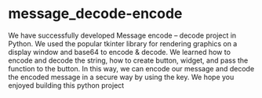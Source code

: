 # message_decode-encode
We have successfully developed Message encode – decode project in Python. We used the popular tkinter library for rendering graphics on a display window and base64 to encode &amp; decode. We learned how to encode and decode the string, how to create button, widget, and pass the function to the button.  In this way, we can encode our message and decode the encoded message in a secure way by using the key. We hope you enjoyed building this python project
